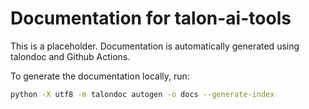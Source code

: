 # Documentation for talon-ai-tools

This is a placeholder. Documentation is automatically generated using talondoc and Github Actions.

To generate the documentation locally, run:

```sh
python -X utf8 -m talondoc autogen -o docs --generate-index
```
